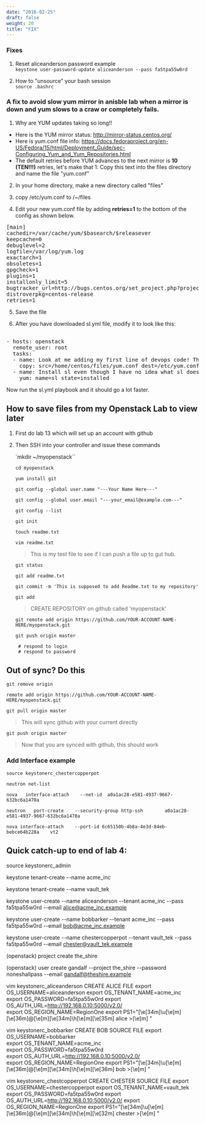 ```yaml
---
date: "2016-02-25"
draft: false
weight: 20
title: "FIX"
---
```


### Fixes

1. Reset aliceanderson password example  
   `keystone user-password-update aliceanderson --pass fa5tpa55w0rd`


2. How to "unsource" your bash session  
   `source .bashrc`

### A fix to avoid slow yum mirror in anisble lab when a mirror is down and yum slows to a craw or completely fails.

1. Why are YUM updates taking so long!!
  - Here is the YUM mirror status: http://mirror-status.centos.org/
  - Here is yum.conf file info: https://docs.fedoraproject.org/en-US/Fedora/15/html/Deployment_Guide/sec-Configuring_Yum_and_Yum_Repositories.html
  - The default retries before YUM advances to the next mirror is **10 (TEN!!!)** retries, let's make that 1:
Copy this text into the files directory and name the file "yum.conf"

2. In your home directory, make a new directory called "files"

3. copy /etc/yum.conf to /~/files

4. Edit your new yum.conf file by adding **retries=1** to the bottom of the config as shown below. 

<pre>
[main]
cachedir=/var/cache/yum/$basearch/$releasever
keepcache=0
debuglevel=2
logfile=/var/log/yum.log
exactarch=1
obsoletes=1
gpgcheck=1
plugins=1
installonly_limit=5
bugtracker_url=http://bugs.centos.org/set_project.php?project_id=23&ref=http://bugs.centos.org/bug_report_page.php?category=yum
distroverpkg=centos-release
retries=1
</pre>

5. Save the file

6. After you have downloaded sl.yml file, modify it to look like this:

<pre> 
- hosts: openstack
  remote_user: root
  tasks:
  - name: Look at me adding my first line of devops code! The next line of code updates yum.conf on all my hosts, this is really cool.
    copy: src=/home/centos/files/yum.conf dest=/etc/yum.conf owner=root group=root mode=0644
  - name: Install sl even though I have no idea what sl does... yet.
    yum: name=sl state=installed
</pre>

Now run the sl.yml playbook and it should go a lot faster.

## How to save files from my Openstack Lab to view later

1. First do lab 13 which will set up an account with github

2. Then SSH into your controller and issue these commands

    `mkdir ~/myopenstack``

    `cd myopenstack`

    `yum install git`

    `git config --global user.name "---Your Name Here---"`

    `git config --global user.email "---your_email@example.com---"`

    `git config --list`

    `git init`

    `touch readme.txt`

    `vim readme.txt`

    > This is my test file to see if I can push a file up to gut hub.

    `git status`

    `git add readme.txt`

    `git commit -m 'This is supposed to add Readme.txt to my repository'`

    `git add`

    > CREATE REPOSITORY on github called 'myopenstack'

    `git remote add origin https://github.com/YOUR-ACCOUNT-NAME-HERE/myopenstack.git`

    `git push origin master`

    ` # respond to login`  
    ` # respond to password`

## Out of sync? Do this

  `git remove origin`

  `remote add origin https://github.com/YOUR-ACCOUNT-NAME-HERE/myopenstack.git`

  `git pull origin master`

  > This will sync github with your current directly

  `git push origin master`

  > Now that you are synced with github, this should work

### Add Interface example

  `source keystonerc_chestercopperpot`
  
  `neutron net-list`
 
  `nova   interface-attach    --net-id  a0a1ac28-e581-4937-9667-632bc6a1470a`

  `neutron   port-create    --security-group http-ssh        a0a1ac28-e581-4937-9667-632bc6a1470a`
  
  `nova interface-attach    --port-id 6c65150b-4b8a-4e3d-84eb-bebce64b228a    vt2`
  

## Quick catch-up to end of lab 4:
  
source keystonerc_admin

keystone tenant-create --name acme_inc

keystone tenant-create --name vault_tek

keystone user-create --name aliceanderson --tenant acme_inc --pass fa5tpa55w0rd --email alice@acme_inc.example

keystone user-create --name bobbarker --tenant acme_inc --pass fa5tpa55w0rd --email bob@acme_inc.example

keystone user-create --name chestercopperpot --tenant vault_tek --pass fa5tpa55w0rd --email chester@vault_tek.example

(openstack) project create the_shire

(openstack) user create gandalf --project the_shire --password noneshallpass --email gandalf@theshire.example

vim keystonerc_aliceanderson
CREATE ALICE FILE
export OS_USERNAME=aliceanderson
export OS_TENANT_NAME=acme_inc
export OS_PASSWORD=fa5tpa55w0rd
export OS_AUTH_URL=http://192.168.0.10:5000/v2.0/   
export OS_REGION_NAME=RegionOne
export PS1="\[\e[34m\]\u\[\e[m\]\[\e[36m\]@\[\e[m\]\[\e[34m\]\h\[\e[m\]\[\e[35m\] alice >\[\e[m\] "

vim keystonerc_bobbarker
CREATE BOB SOURCE FILE
export OS_USERNAME=bobbarker                       
export OS_TENANT_NAME=acme_inc   
export OS_PASSWORD=fa5tpa55w0rd          
export OS_AUTH_URL=http://192.168.0.10:5000/v2.0/  
export OS_REGION_NAME=RegionOne
export PS1="\[\e[34m\]\u\[\e[m\]\[\e[36m\]@\[\e[m\]\[\e[34m\]\h\[\e[m\]\[\e[36m\] bob >\[\e[m\] "

vim keystonerc_chestcopperpot
CREATE CHESTER SOURCE FILE
export OS_USERNAME=chestercopperpot
export OS_TENANT_NAME=vault_tek
export OS_PASSWORD=fa5tpa55w0rd
export OS_AUTH_URL=http://192.168.0.10:5000/v2.0/
export OS_REGION_NAME=RegionOne
export PS1="\[\e[34m\]\u\[\e[m\]\[\e[36m\]@\[\e[m\]\[\e[34m\]\h\[\e[m\]\[\e[32m\] chester >\[\e[m\] "
